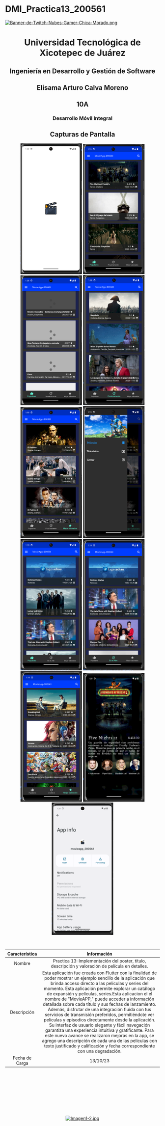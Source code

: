 # DMI_Practica13_200561

[![Banner-de-Twitch-Nubes-Gamer-Chica-Morado.png](https://i.postimg.cc/15q3LFXF/Banner-de-Twitch-Nubes-Gamer-Chica-Morado.png)](https://postimg.cc/MvzwBvyZ)

<div align="center">
  
# Universidad Tecnológica de Xicotepec de Juárez


## Ingeniería en Desarrollo y Gestión de Software
## Elisama Arturo Calva Moreno
## 10A
### Desarrollo Móvil Integral


## Capturas de Pantalla
<p align="center">
  <img src="./assets/0.png" width="200" alt="Captura de Pantalla 1">
  <img src="./assets/1.png" width="200" alt="Captura de Pantalla 2">
  <img src="./assets/11.png" width="200" alt="Captura de Pantalla 2">
  <img src="./assets/2.png" width="200" alt="Captura de Pantalla 3">
  <img src="./assets/3.png" width="200" alt="Captura de Pantalla 4">
  <img src="./assets/4.png" width="200" alt="Captura de Pantalla 5">
  <img src="./assets/5.png" width="200" alt="Captura de Pantalla 6">
  <img src="./assets/6.png" width="200" alt="Captura de Pantalla 7">
  <img src="./assets/7.png" width="200" alt="Captura de Pantalla 8">
  <img src="./assets/8.png" width="200" alt="Captura de Pantalla 9">
  <img src="./assets/9.png" width="200" alt="Captura de Pantalla 10">
</p>



&nbsp;
&nbsp;


|  Característica |  Información |
| :------------: | :------------: |
| Nombre  |  Practica 13: Implementación del poster, título, descripción y valoración de película en detalles. |
| Descripción  | Esta aplicación fue creada con Flutter con la finalidad de poder mostrar un ejemplo sencillo de la aplicación que brinda acceso directo a las peliculas y series del momento. Esta aplicación permite explorar un catálogo de expansión y películas, series.Esta aplicacion el el nombre de "MovieAPP," puede acceder a información detallada sobre cada título y sus fechas de lanzamiento. Además, disfrutar de una integración fluida con tus servicios de transmisión preferidos, permitiéndote ver películas y episodios directamente desde la aplicación. Su interfaz de usuario elegante y fácil navegación garantiza una experiencia intuitiva y gratificante. Para este nuevo avance se realizaron mejoras en la app, se agrego una descripción de cada una de las peliculas con  texto justificado y calificación  y fecha correspondiente con una degradación.   |
|  Fecha de Carga | 13/10/23  |

&nbsp;
&nbsp;

&nbsp;
&nbsp;

<br>
<br>
<br>
<br>

[![Imagen1-2.jpg](https://i.postimg.cc/x1swjyVj/Imagen1-2.jpg)](https://postimg.cc/0zwWcSNh)



&nbsp;
&nbsp;
